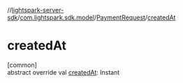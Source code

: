 //[lightspark-server-sdk](../../../index.md)/[com.lightspark.sdk.model](../index.md)/[PaymentRequest](index.md)/[createdAt](created-at.md)

# createdAt

[common]\
abstract override val [createdAt](created-at.md): Instant
